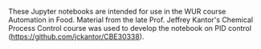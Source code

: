 These Jupyter notebooks are intended for use in the WUR course Automation in Food.
Material from the late Prof. Jeffrey Kantor's Chemical Process Control course was used to develop the notebook on PID control (https://github.com/jckantor/CBE30338).
